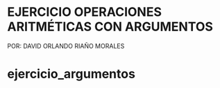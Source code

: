 # EJERCICIO OPERACIONES ARITMÉTICAS CON ARGUMENTOS
POR: DAVID ORLANDO RIAÑO MORALES
# ejercicio_argumentos
